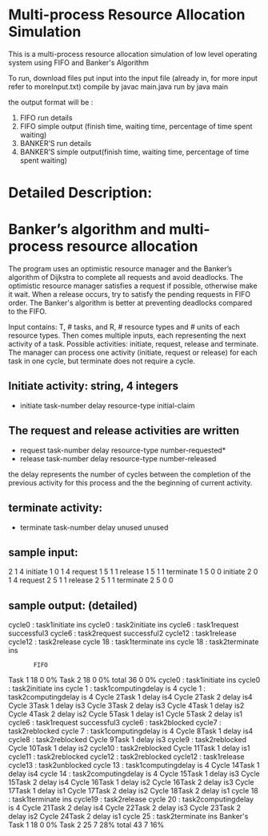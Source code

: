 # Multi-process Resource Allocation Simulation
This is a multi-process resource allocation simulation of low level operating system using FIFO and Banker's Algorithm


To run, download files 
put input into the input file (already in, for more input refer to moreInput.txt)
compile by javac main.java
run by java main

the output format will be :
1. FIFO run details
2. FIFO simple output (finish time, waiting time, percentage of time spent waiting)
3. BANKER’S run details
4. BANKER’S simple output(finish time, waiting time, percentage of time spent waiting)

# Detailed Description:
# Banker’s algorithm and multi-process resource allocation

The program uses an optimistic resource manager and the Banker’s algorithm of Dijkstra to complete all requests and avoid deadlocks. The optimistic resource manager satisfies a request if possible, otherwise make it wait. When a release occurs, try to satisfy the pending requests in FIFO order. The Banker's algorithm is better at preventing deadlocks compared to the FIFO. 

Input contains: T, # tasks, and R, # resource types and # units of each resource types. Then comes multiple inputs, each representing the next activity of a task. Possible activities: initiate, request, release and terminate. The manager can process one activity (initiate, request or release) for each task in one cycle, but terminate does not require a cycle. 

## **Initiate** activity: string, 4 integers
-	initiate task-number delay resource-type initial-claim

## The **request** and **release** activities are written
-	request task-number delay resource-type number-requested*
-	release task-number delay resource-type number-released

the delay represents the number of cycles between the completion of the previous activity for this process and the the beginning of current activity. 

## **terminate** activity:
-	terminate task-number delay unused unused

## sample input:

  2 1 4
  initiate  1 0 1 4
  request   1 5 1 1
  release   1 5 1 1
  terminate 1 5 0 0
  initiate  2 0 1 4
  request   2 5 1 1
  release   2 5 1 1
  terminate 2 5 0 0


## sample output: (detailed)

  cycle0 : task1initiate ins
  cycle0 : task2initiate ins
  cycle6 : task1request successful3
  cycle6 : task2request successful2
  cycle12 : task1release
  cycle12 : task2release
  cycle 18 : task1terminate ins
  cycle 18 : task2terminate ins
  
           FIFO
  Task 1      18    0  0%
  Task 2      18    0  0%
  total       36    0  0%
  cycle0 : task1initiate ins
  cycle0 : task2initiate ins
  cycle 1 : task1computingdelay is 4
  cycle 1 : task2computingdelay is 4
  Cycle 2Task 1   delay is4
  Cycle 2Task 2   delay is4
  Cycle 3Task 1   delay is3
  Cycle 3Task 2   delay is3
  Cycle 4Task 1   delay is2
  Cycle 4Task 2   delay is2
  Cycle 5Task 1   delay is1
  Cycle 5Task 2   delay is1
  cycle6 : task1request successful3
  cycle6 : task2blocked
  cycle7 : task2reblocked
  cycle 7 : task1computingdelay is 4
  Cycle 8Task 1   delay is4
  cycle8 : task2reblocked
  Cycle 9Task 1   delay is3
  cycle9 : task2reblocked
  Cycle 10Task 1   delay is2
  cycle10 : task2reblocked
  Cycle 11Task 1   delay is1
  cycle11 : task2reblocked
  cycle12 : task2reblocked
  cycle12 : task1release
  cycle13 : task2unblocked
  cycle 13 : task1computingdelay is 4
  Cycle 14Task 1   delay is4
  cycle 14 : task2computingdelay is 4
  Cycle 15Task 1   delay is3
  Cycle 15Task 2   delay is4
  Cycle 16Task 1   delay is2
  Cycle 16Task 2   delay is3
  Cycle 17Task 1   delay is1
  Cycle 17Task 2   delay is2
  Cycle 18Task 2   delay is1
  cycle 18 : task1terminate ins
  cycle19 : task2release
  cycle 20 : task2computingdelay is 4
  Cycle 21Task 2   delay is4
  Cycle 22Task 2   delay is3
  Cycle 23Task 2   delay is2
  Cycle 24Task 2   delay is1
  cycle 25 : task2terminate ins
           Banker's
  Task 1      18    0  0%
  Task 2      25    7  28%
  total       43    7  16%



